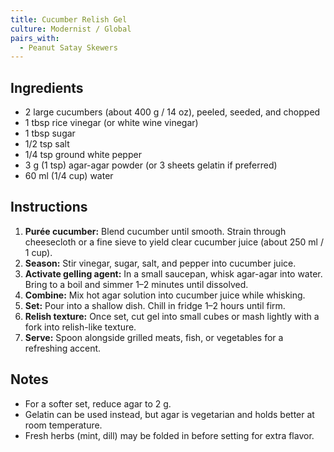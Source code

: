 ```yaml
---
title: Cucumber Relish Gel
culture: Modernist / Global
pairs_with:
  - Peanut Satay Skewers
---
```


## Ingredients
- 2 large cucumbers (about 400 g / 14 oz), peeled, seeded, and chopped
- 1 tbsp rice vinegar (or white wine vinegar)
- 1 tbsp sugar
- 1/2 tsp salt
- 1/4 tsp ground white pepper
- 3 g (1 tsp) agar-agar powder (or 3 sheets gelatin if preferred)
- 60 ml (1/4 cup) water

## Instructions
1. **Purée cucumber:** Blend cucumber until smooth. Strain through cheesecloth or a fine sieve to yield clear cucumber juice (about 250 ml / 1 cup).
2. **Season:** Stir vinegar, sugar, salt, and pepper into cucumber juice.
3. **Activate gelling agent:** In a small saucepan, whisk agar-agar into water. Bring to a boil and simmer 1–2 minutes until dissolved.
4. **Combine:** Mix hot agar solution into cucumber juice while whisking.
5. **Set:** Pour into a shallow dish. Chill in fridge 1–2 hours until firm.
6. **Relish texture:** Once set, cut gel into small cubes or mash lightly with a fork into relish-like texture.
7. **Serve:** Spoon alongside grilled meats, fish, or vegetables for a refreshing accent.

## Notes
- For a softer set, reduce agar to 2 g.  
- Gelatin can be used instead, but agar is vegetarian and holds better at room temperature.  
- Fresh herbs (mint, dill) may be folded in before setting for extra flavor.  
